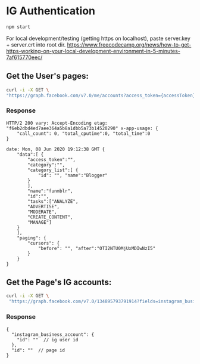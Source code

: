 # IG Authentication

```bash
npm start
```

For local development/testing (getting https on localhost), paste server.key + server.crt into root dir.
https://www.freecodecamp.org/news/how-to-get-https-working-on-your-local-development-environment-in-5-minutes-7af615770eec/

## Get the User's pages:
```bash
curl -i -X GET \
"https://graph.facebook.com/v7.0/me/accounts?access_token={accessToken}"
```

### Response
```
HTTP/2 200 vary: Accept-Encoding etag: "f6eb2dbd4ed7aee364a5b8a1dbb5a73b14520290" x-app-usage: {
    "call_count": 0, "total_cputime":0, "total_time":0
}

date: Mon, 08 Jun 2020 19:12:38 GMT {
    "data":[ {
        "access_token":"",
        "category":"",
        "category_list":[ {
            "id": "", "name":"Blogger"
        }
        ],
        "name":"funmblr",
        "id":"",
        "tasks":["ANALYZE",
        "ADVERTISE",
        "MODERATE",
        "CREATE_CONTENT",
        "MANAGE"]
    }
    ],
    "paging": {
        "cursors": {
            "before": "", "after":"OTI2NTU0MjUxMDIwNzI5"
        }
    }
}
```

## Get the Page's IG accounts:
```bash
curl -i -X GET \
 "https://graph.facebook.com/v7.0/134895793791914?fields=instagram_business_account&access_token={accessToken}"
```

### Response
```
{
  "instagram_business_account": {
    "id": ""  // ig user id
  },
  "id": ""  // page id
}
```
